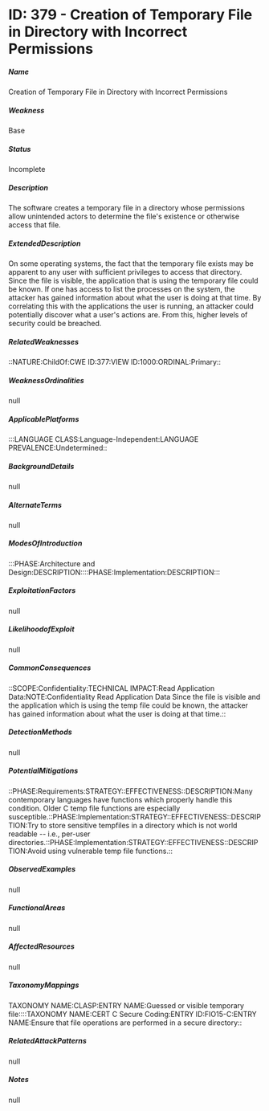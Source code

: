 # ID: 379 - Creation of Temporary File in Directory with Incorrect Permissions
<h5>Name</h5>Creation of Temporary File in Directory with Incorrect Permissions
<h5>Weakness</h5>Base
<h5>Status</h5>Incomplete
<h5>Description</h5>The software creates a temporary file in a directory whose permissions allow unintended actors to determine the file's existence or otherwise access that file.
<h5>ExtendedDescription</h5>On some operating systems, the fact that the temporary file exists may be apparent to any user with sufficient privileges to access that directory. Since the file is visible, the application that is using the temporary file could be known. If one has access to list the processes on the system, the attacker has gained information about what the user is doing at that time. By correlating this with the applications the user is running, an attacker could potentially discover what a user's actions are. From this, higher levels of security could be breached.
<h5>RelatedWeaknesses</h5>::NATURE:ChildOf:CWE ID:377:VIEW ID:1000:ORDINAL:Primary::
<h5>WeaknessOrdinalities</h5>null
<h5>ApplicablePlatforms</h5>:::LANGUAGE CLASS:Language-Independent:LANGUAGE PREVALENCE:Undetermined::
<h5>BackgroundDetails</h5>null
<h5>AlternateTerms</h5>null
<h5>ModesOfIntroduction</h5>:::PHASE:Architecture and Design:DESCRIPTION::::PHASE:Implementation:DESCRIPTION:::
<h5>ExploitationFactors</h5>null
<h5>LikelihoodofExploit</h5>null
<h5>CommonConsequences</h5>::SCOPE:Confidentiality:TECHNICAL IMPACT:Read Application Data:NOTE:Confidentiality Read Application Data Since the file is visible and the application which is using the temp file could be known, the attacker has gained information about what the user is doing at that time.::
<h5>DetectionMethods</h5>null
<h5>PotentialMitigations</h5>::PHASE:Requirements:STRATEGY::EFFECTIVENESS::DESCRIPTION:Many contemporary languages have functions which properly handle this condition. Older C temp file functions are especially susceptible.::PHASE:Implementation:STRATEGY::EFFECTIVENESS::DESCRIPTION:Try to store sensitive tempfiles in a directory which is not world readable -- i.e., per-user directories.::PHASE:Implementation:STRATEGY::EFFECTIVENESS::DESCRIPTION:Avoid using vulnerable temp file functions.::
<h5>ObservedExamples</h5>null
<h5>FunctionalAreas</h5>null
<h5>AffectedResources</h5>null
<h5>TaxonomyMappings</h5>TAXONOMY NAME:CLASP:ENTRY NAME:Guessed or visible temporary file::::TAXONOMY NAME:CERT C Secure Coding:ENTRY ID:FIO15-C:ENTRY NAME:Ensure that file operations are performed in a secure directory::
<h5>RelatedAttackPatterns</h5>null
<h5>Notes</h5>null

